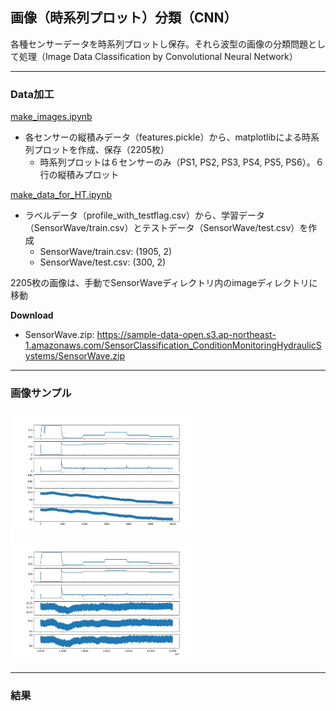 ## 画像（時系列プロット）分類（CNN）
各種センサーデータを時系列プロットし保存。それら波型の画像の分類問題として処理（Image Data Classification by Convolutional Neural Network）

***
### Data加工
[make_images.ipynb](./make_images.ipynb)
- 各センサーの縦積みデータ（features.pickle）から、matplotlibによる時系列プロットを作成、保存（2205枚）
    - 時系列プロットは６センサーのみ（PS1, PS2, PS3, PS4, PS5, PS6）。６行の縦積みプロット

[make_data_for_HT.ipynb](./make_data_for_HT.ipynb)
- ラベルデータ（profile_with_testflag.csv）から、学習データ（SensorWave/train.csv）とテストデータ（SensorWave/test.csv）を作成
    - SensorWave/train.csv: (1905, 2)
    - SensorWave/test.csv: (300, 2)

2205枚の画像は、手動でSensorWaveディレクトリ内のimageディレクトリに移動

**Download**
- SensorWave.zip: https://sample-data-open.s3.ap-northeast-1.amazonaws.com/SensorClassification_ConditionMonitoringHydraulicSystems/SensorWave.zip

***
### 画像サンプル
<img src="./img_sample/0.jpg" alt="Stable_flag=1" width="300" height="200">
<img src="./img_sample/2204.jpg" alt="Stable_flag=0" width="300" height="200">

***
### 結果
